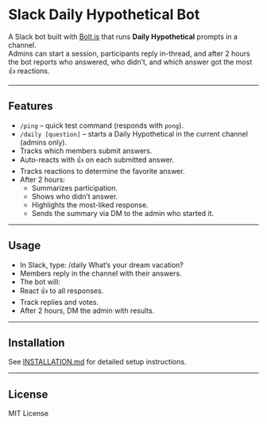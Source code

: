 # Slack Daily Hypothetical Bot

A Slack bot built with [Bolt.js](https://slack.dev/bolt-js) that runs **Daily Hypothetical** prompts in a channel.  
Admins can start a session, participants reply in-thread, and after 2 hours the bot reports who answered, who didn’t, and which answer got the most 👍 reactions.  

---

## Features
- `/ping` – quick test command (responds with `pong`).
- `/daily [question]` – starts a Daily Hypothetical in the current channel (admins only).
- Tracks which members submit answers.
- Auto-reacts with 👍 on each submitted answer.
- Tracks reactions to determine the favorite answer.
- After 2 hours:
  - Summarizes participation.
  - Shows who didn’t answer.
  - Highlights the most-liked response.
  - Sends the summary via DM to the admin who started it.

---

## Usage
- In Slack, type: /daily What’s your dream vacation?
- Members reply in the channel with their answers.
- The bot will:
- React 👍 to all responses.
- Track replies and votes.
- After 2 hours, DM the admin with results.

---

## Installation
See [INSTALLATION.md](INSTALLATION.md) for detailed setup instructions.

---

## License
MIT License
